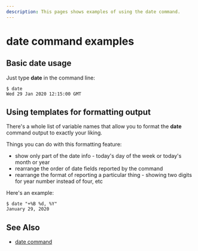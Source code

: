 ```yaml
---
description: This pages shows examples of using the date command.
---
```


# date command examples

## Basic date usage

Just type **date** in the command line:

```
$ date
Wed 29 Jan 2020 12:15:00 GMT
```

## Using templates for formatting output

There's a whole list of variable names that allow you to format the **date** command output to exactly your liking.

Things you can do with this formatting feature:
* show only part of the date info - today's day of the week or today's month or year
* rearrange the order of date fields reported by the command
* rearrange the format of reporting a particular thing - showing two digits for year number instead of four, etc

Here's an example:

```
$ date "+%B %d, %Y"
January 29, 2020
```

## See Also

* [date command](https://www.unixtutorial.org/commands/date)
